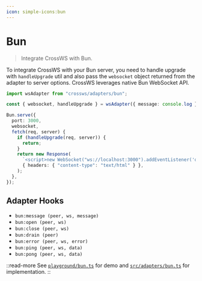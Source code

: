 ```yaml
---
icon: simple-icons:bun
---
```


# Bun

> Integrate CrossWS with Bun.

To integrate CrossWS with your Bun server, you need to handle upgrade with `handleUpgrade` util and also pass the `websocket` object returned from the adapter to server options. CrossWS leverages native Bun WebSocket API.

```ts
import wsAdapter from "crossws/adapters/bun";

const { websocket, handleUpgrade } = wsAdapter({ message: console.log });

Bun.serve({
  port: 3000,
  websocket,
  fetch(req, server) {
    if (handleUpgrade(req, server)) {
      return;
    }
    return new Response(
      `<script>new WebSocket("ws://localhost:3000").addEventListener('open', (e) => e.target.send("Hello from client!"));</script>`,
      { headers: { "content-type": "text/html" } },
    );
  },
});
```

## Adapter Hooks

- `bun:message (peer, ws, message)`
- `bun:open (peer, ws)`
- `bun:close (peer, ws)`
- `bun:drain (peer)`
- `bun:error (peer, ws, error)`
- `bun:ping (peer, ws, data)`
- `bun:pong (peer, ws, data)`

::read-more
See [`playground/bun.ts`](https://github.com/unjs/crossws/tree/main/playground/bun.ts) for demo and [`src/adapters/bun.ts`](https://github.com/unjs/crossws/tree/main/src/adapters/bun.ts) for implementation.
::
